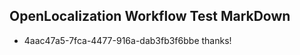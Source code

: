 ## OpenLocalization Workflow Test MarkDown

* 4aac47a5-7fca-4477-916a-dab3fb3f6bbe 
thanks!



<!--HONumber=Feb16_HO3-->
